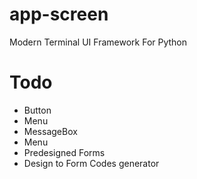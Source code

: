 # app-screen
Modern Terminal UI Framework For Python

# Todo
- Button
- Menu
- MessageBox
- Menu
- Predesigned Forms
- Design to Form Codes generator